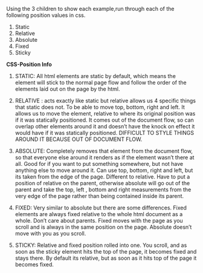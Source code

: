 Using the 3 children to show each example,run through each of the following position values in css.

1. Static
2. Relative
3. Absolute
4. Fixed
5. Sticky 


**CSS-Position Info**

1. STATIC: All html elements are static by default, which means the element will stick to the normal page flow and follow the order of the elements laid out on the page by the html. 

2. RELATIVE : acts exactly like static but relative allows us 4 specific things that static does not.  To be able to move top, bottom, right and left. It allows us to move the element, relative to where its original position was if it was statically positioned. It comes out of the document flow, so can overlap other elements around it and doesn’t have the knock on effect it would have if it was statically positioned. DIFFICULT TO STYLE THINGS AROUND IT BECAUSE OUT OF DOCUMENT FLOW. 

3. ABSOLUTE: Completely removes that element from the document flow, so that everyone else around it renders as if the element wasn’t there at all. Good for if you want to put something somewhere, but not have anything else to move around it. Can use top, bottom, right and left, but its taken from the edge of the page. Different to relative. Have to put a position of relative on the parent, otherwise absolute will go out of the parent and take the top, left , bottom and right measurements from the very edge of the page rather than being contained inside its parent.  

4. FIXED: Very similar to absolute but there are some differences. Fixed elements are always fixed relative to the whole html document as a whole. Don’t care about parents. Fixed moves with the page as you scroll and is always in the same position on the page. Absolute doesn’t move with you as you scroll. 

5. STICKY: Relative and fixed position rolled into one. You scroll, and as soon as the sticky element hits the top of the page, it becomes fixed and stays there. By default its relative, but as soon as it hits top of the page it becomes fixed. 